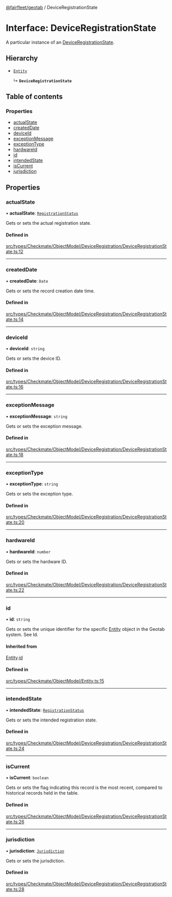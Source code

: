 [@fairfleet/geotab](../README.md) / DeviceRegistrationState

# Interface: DeviceRegistrationState

A particular instance of an [DeviceRegistrationState](DeviceRegistrationState.md).

## Hierarchy

- [`Entity`](Entity.md)

  ↳ **`DeviceRegistrationState`**

## Table of contents

### Properties

- [actualState](DeviceRegistrationState.md#actualstate)
- [createdDate](DeviceRegistrationState.md#createddate)
- [deviceId](DeviceRegistrationState.md#deviceid)
- [exceptionMessage](DeviceRegistrationState.md#exceptionmessage)
- [exceptionType](DeviceRegistrationState.md#exceptiontype)
- [hardwareId](DeviceRegistrationState.md#hardwareid)
- [id](DeviceRegistrationState.md#id)
- [intendedState](DeviceRegistrationState.md#intendedstate)
- [isCurrent](DeviceRegistrationState.md#iscurrent)
- [jurisdiction](DeviceRegistrationState.md#jurisdiction)

## Properties

### actualState

• **actualState**: [`RegistrationStatus`](../README.md#registrationstatus)

Gets or sets the actual registration state.

#### Defined in

[src/types/Checkmate/ObjectModel/DeviceRegistration/DeviceRegistrationState.ts:12](https://github.com/fairfleet/geotab/blob/d57d931/src/types/Checkmate/ObjectModel/DeviceRegistration/DeviceRegistrationState.ts#L12)

___

### createdDate

• **createdDate**: `Date`

Gets or sets the record creation date time.

#### Defined in

[src/types/Checkmate/ObjectModel/DeviceRegistration/DeviceRegistrationState.ts:14](https://github.com/fairfleet/geotab/blob/d57d931/src/types/Checkmate/ObjectModel/DeviceRegistration/DeviceRegistrationState.ts#L14)

___

### deviceId

• **deviceId**: `string`

Gets or sets the device ID.

#### Defined in

[src/types/Checkmate/ObjectModel/DeviceRegistration/DeviceRegistrationState.ts:16](https://github.com/fairfleet/geotab/blob/d57d931/src/types/Checkmate/ObjectModel/DeviceRegistration/DeviceRegistrationState.ts#L16)

___

### exceptionMessage

• **exceptionMessage**: `string`

Gets or sets the exception message.

#### Defined in

[src/types/Checkmate/ObjectModel/DeviceRegistration/DeviceRegistrationState.ts:18](https://github.com/fairfleet/geotab/blob/d57d931/src/types/Checkmate/ObjectModel/DeviceRegistration/DeviceRegistrationState.ts#L18)

___

### exceptionType

• **exceptionType**: `string`

Gets or sets the exception type.

#### Defined in

[src/types/Checkmate/ObjectModel/DeviceRegistration/DeviceRegistrationState.ts:20](https://github.com/fairfleet/geotab/blob/d57d931/src/types/Checkmate/ObjectModel/DeviceRegistration/DeviceRegistrationState.ts#L20)

___

### hardwareId

• **hardwareId**: `number`

Gets or sets the hardware ID.

#### Defined in

[src/types/Checkmate/ObjectModel/DeviceRegistration/DeviceRegistrationState.ts:22](https://github.com/fairfleet/geotab/blob/d57d931/src/types/Checkmate/ObjectModel/DeviceRegistration/DeviceRegistrationState.ts#L22)

___

### id

• **id**: `string`

Gets or sets the unique identifier for the specific [Entity](Entity.md) object in the Geotab system. See Id.

#### Inherited from

[Entity](Entity.md).[id](Entity.md#id)

#### Defined in

[src/types/Checkmate/ObjectModel/Entity.ts:15](https://github.com/fairfleet/geotab/blob/d57d931/src/types/Checkmate/ObjectModel/Entity.ts#L15)

___

### intendedState

• **intendedState**: [`RegistrationStatus`](../README.md#registrationstatus)

Gets or sets the intended registration state.

#### Defined in

[src/types/Checkmate/ObjectModel/DeviceRegistration/DeviceRegistrationState.ts:24](https://github.com/fairfleet/geotab/blob/d57d931/src/types/Checkmate/ObjectModel/DeviceRegistration/DeviceRegistrationState.ts#L24)

___

### isCurrent

• **isCurrent**: `boolean`

Gets or sets the flag indicating this record is the most recent, compared to historical records held in the table.

#### Defined in

[src/types/Checkmate/ObjectModel/DeviceRegistration/DeviceRegistrationState.ts:26](https://github.com/fairfleet/geotab/blob/d57d931/src/types/Checkmate/ObjectModel/DeviceRegistration/DeviceRegistrationState.ts#L26)

___

### jurisdiction

• **jurisdiction**: [`Jurisdiction`](../README.md#jurisdiction)

Gets or sets the jurisdiction.

#### Defined in

[src/types/Checkmate/ObjectModel/DeviceRegistration/DeviceRegistrationState.ts:28](https://github.com/fairfleet/geotab/blob/d57d931/src/types/Checkmate/ObjectModel/DeviceRegistration/DeviceRegistrationState.ts#L28)

